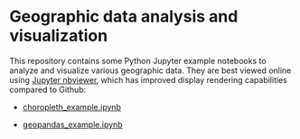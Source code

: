 # Geographic data analysis and visualization

This repository contains some Python Jupyter example notebooks to analyze and visualize various geographic data. They are best viewed online using [Jupyter nbviewer](https://nbviewer.jupyter.org/), which has improved display rendering capabilities compared to Github:

- [choropleth_example.ipynb](https://nbviewer.jupyter.org/github/gmalim/geo_analysis/blob/master/choropleth_example.ipynb)

- [geopandas_example.ipynb](https://nbviewer.jupyter.org/github/gmalim/geo_analysis/blob/master/geopandas_example.ipynb)
